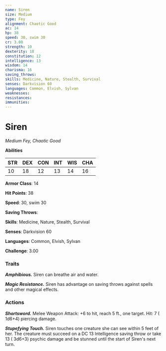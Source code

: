 ```yaml
---
name: Siren
size: Medium
type: Fey
alignment: Chaotic Good
ac: 14
hp: 38
speed: 30, swim 30
cr: 3.00
strength: 10
dexterity: 18
constitution: 12
intelligence: 13
wisdom: 14
charisma: 16
saving_throws: 
skills: Medicine, Nature, Stealth, Survival
senses: Darkvision 60
languages: Common, Elvish, Sylvan
weaknesses:
resistances:
immunities:
---
```


# Siren

*Medium Fey, Chaotic Good*

**Abilities**

| STR | DEX | CON | INT | WIS | CHA |
| --- | --- | --- | --- | --- | --- |
| 10 | 18 | 12 | 13 | 14 | 16 |

**Armor Class**: 14

**Hit Points**: 38

**Speed**: 30, swim 30

**Saving Throws**: 

**Skills**: Medicine, Nature, Stealth, Survival

**Senses**: Darkvision 60

**Languages**: Common, Elvish, Sylvan

**Challenge**: 3.00


### Traits
***Amphibious.*** Siren can breathe air and water.

***Magic Resistance.*** Siren has advantage on saving throws against spells and other magical effects.


### Actions
***Shortsword.*** Melee Weapon Attack:  +6 to hit, reach 5 ft., one target. Hit: 7 ( 1d6+4) piercing damage.

***Stupefying Touch.*** Siren touches one creature she can see within 5 feet of her. The creature must succeed on a DC 13 Intelligence saving throw or take 13 ( 3d6+3) psychic damage and be stunned until the start of Siren's next turn.

